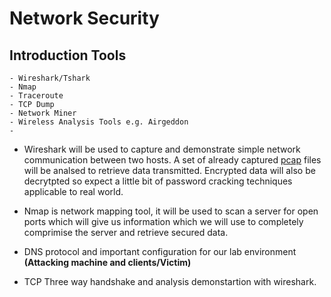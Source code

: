 # Network Security

## Introduction Tools
    - Wireshark/Tshark
    - Nmap
    - Traceroute
    - TCP Dump
    - Network Miner
    - Wireless Analysis Tools e.g. Airgeddon
    - 

- Wireshark will be used to capture and demonstrate simple network communication between two hosts.
A set of already captured [pcap](/ftp-protocol.pcapng) files will be analsed to retrieve data transmitted.
Encrypted data will also be decrytpted so expect a little bit of password cracking techniques applicable to real world.

- Nmap is network mapping tool, it will be used to scan a server for open ports which will give us information which we will use to completely comprimise the server and retrieve secured data.

- DNS protocol and important configuration for our lab environment **(Attacking machine and clients/Victim)**

- TCP Three way handshake and analysis demonstartion with wireshark.
